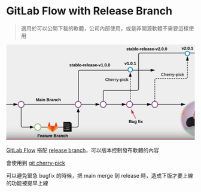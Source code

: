 # GitLab Flow with Release Branch

> 適用於可以公開下載的軟體，公司內部使用，或是非開源軟體不需要這樣使用

![](其他/附件/Pasted%20image%2020220802155838.png)

[GitLab Flow](GitLab%20Flow.md) 搭配 [release branch](release%20branch.md)，可以版本控制發布軟體的內容

會使用到 [git cherry-pick](dontTrustYourLittleBrain/git%20cherry-pick.md)

可以避免緊急 bugfix 的時候，把 main merge 到 release 時，造成下版才要上線的功能被提早上線